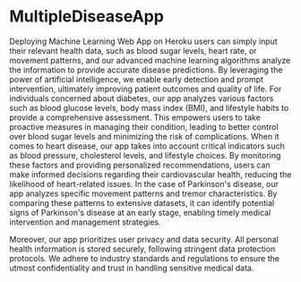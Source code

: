 # MultipleDiseaseApp
Deploying Machine Learning Web App on Heroku 
users can simply input their relevant health data, such as blood sugar levels, heart rate, or movement patterns, 
and our advanced machine learning algorithms analyze the information to provide accurate disease predictions. 
By leveraging the power of artificial intelligence, we enable early detection and prompt intervention, ultimately improving patient outcomes and quality of life.
For individuals concerned about diabetes, our app analyzes various factors such as blood glucose levels, body mass index (BMI), 
and lifestyle habits to provide a comprehensive assessment. 
This empowers users to take proactive measures in managing their condition, leading to better control over blood sugar levels and minimizing the risk of complications.
When it comes to heart disease, our app takes into account critical indicators such as blood pressure, cholesterol levels, and lifestyle choices. By monitoring these factors 
and providing personalized recommendations, users can make informed decisions regarding their cardiovascular health, reducing the likelihood of heart-related issues.
In the case of Parkinson's disease, our app analyzes specific movement patterns and tremor characteristics. 
By comparing these patterns to extensive datasets, it can identify potential signs of Parkinson's disease at an early stage, 
enabling timely medical intervention and management strategies.

Moreover, our app prioritizes user privacy and data security. All personal health information is stored securely, following stringent data protection protocols. 
We adhere to industry standards and regulations to ensure the utmost confidentiality and trust in handling sensitive medical data.
